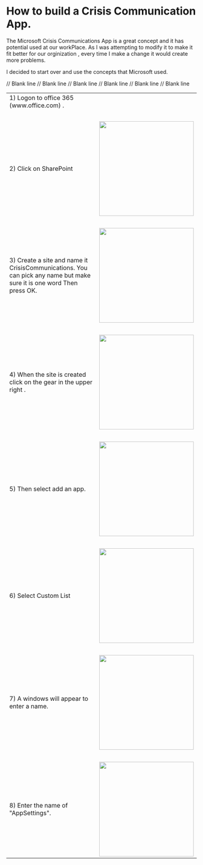 # How to build a Crisis Communication App.

The Microsoft Crisis Communications App is a great concept and it has potential used at our workPlace. As I was attempting to modify it to make it fit better for our orginization , every time I make a change it would create more problems.

I decided to start over and use the concepts that Microsoft used.

<Table>
  <tr>
    <td>1) Logon to office 365  (www.office.com) .</td>
    <td> &nbsp; </td>
  </tr>
      <tr>
    <td>&nbsp;</td><td>&nbsp;</td>
  </tr>
    <tr>
    <td>2) Click on SharePoint </td>
    <td><a href="images/s1_SharePointStart.png"><img src="images/s1_SharePointStart.png" width="250"></a></td>
  </tr>

   <tr>   // Blank line
    <td>&nbsp;</td><td>&nbsp;</td>
  </tr>
    <tr>
    <td>3) Create a site and name it CrisisCommunications. You can pick any name but make sure it is one word 
           Then press OK.</td>
     <td><a href="images/s2_CreateSite.png"><img src="images/s2_CreateSite.png" width="250"></a></td>
  </tr>
  <tr>  // Blank line
    <td>&nbsp;</td><td>&nbsp;</td>
  </tr>
    <tr>
    <td>4) When the site is created click on the gear in the upper right  .</td>
    <td><a href="images/gear.png"><img src="images/gear.png" width="250"></a></td>
  </tr> 
  <tr>  // Blank line
     <td>&nbsp;</td><td>&nbsp;</td>
   <tr>
    <td>5) Then select add an app.</td>
    <td><a href="images/addanapp.png"><img src="images/addanapp.png" width="250"></a></td>
  </tr>

   <tr>  // Blank line
    <td>&nbsp;</td><td>&nbsp;</td>
  </tr>

  <tr>
     <td> 6)  Select Custom List   </td>
     <td>   <a href="images/S6_CustomList.png"><img src="images/S6_CustomList.png" width="250"></a></td>
  </tr>

   <tr>  // Blank line
    <td>&nbsp;</td><td>&nbsp;</td>
  </tr>

  <tr>
    <td>7) A windows will appear to enter a name.</td>
    <td><a href="images/s7_Create.png"><img src="images/s7_Create.png" width="250"></a></td>
  </tr>
  
  <tr>  // Blank line
    <td>&nbsp;</td><td>&nbsp;</td>
  </tr>
  
   <tr>
    <td> 8) Enter the name of "AppSettings".  </td>
    <td><a href="images/s8_Appset.png"><img src="images/s8_Appset.png" width="250"></a></td>
  </tr>   
  
  </table>
